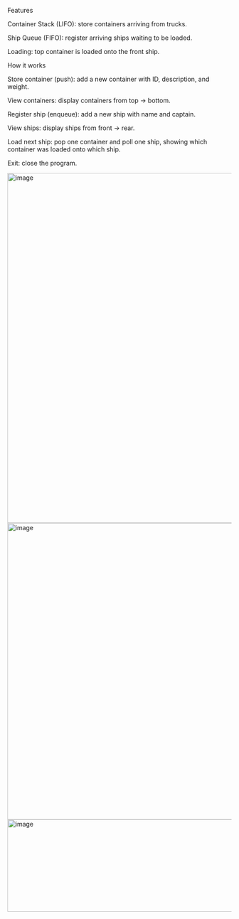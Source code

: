 Features

Container Stack (LIFO): store containers arriving from trucks.

Ship Queue (FIFO): register arriving ships waiting to be loaded.

Loading: top container is loaded onto the front ship.

How it works

Store container (push): add a new container with ID, description, and weight.

View containers: display containers from top → bottom.

Register ship (enqueue): add a new ship with name and captain.

View ships: display ships from front → rear.

Load next ship: pop one container and poll one ship, showing which container was loaded onto which ship.

Exit: close the program.








<img width="1192" height="788" alt="image" src="https://github.com/user-attachments/assets/7d335791-00a6-43c6-8f38-d34db6b8c39a" />

<img width="1127" height="667" alt="image" src="https://github.com/user-attachments/assets/611f5f67-a2ea-4bf7-8630-b06b1f820f8e" />

<img width="1320" height="208" alt="image" src="https://github.com/user-attachments/assets/cdd0b9c1-ffd4-4603-af8d-ab38504e970a" />


